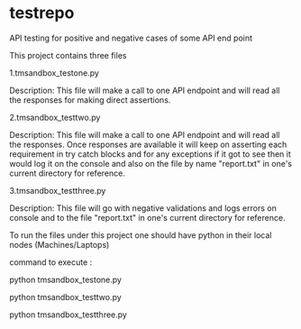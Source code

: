 # testrepo
API testing for positive and negative cases of some API end point

This project contains three files

1.tmsandbox_testone.py

Description:
This file will make a call to one API endpoint and will read all the responses for making direct assertions.

2.tmsandbox_testtwo.py

Description:
This file will make a call to one API endpoint and will read all the responses.
Once responses are available it will keep on asserting each requirement in try catch blocks and for any exceptions if it got to see then it would log it on the console and also on the file by name "report.txt" in one's current directory for reference.

3.tmsandbox_testthree.py

Description:
This file will go with negative validations and logs errors on console and to the file "report.txt" in one's current directory for reference.



To run the files under this project one should have python in their local nodes (Machines/Laptops)

command to execute :

python tmsandbox_testone.py

python tmsandbox_testtwo.py

python tmsandbox_testthree.py

